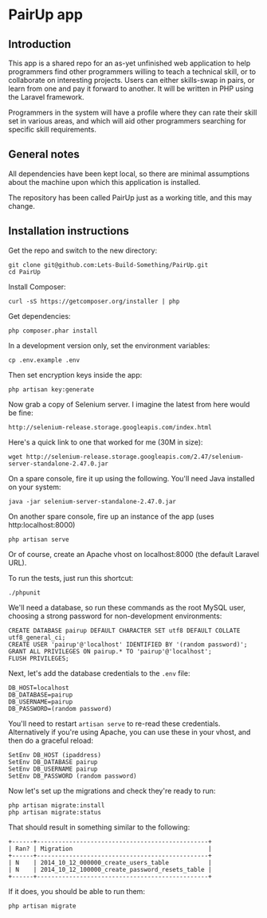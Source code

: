 PairUp app
==========

Introduction
------------

This app is a shared repo for an as-yet unfinished web application to help programmers find other programmers willing to teach a technical skill, or to collaborate on interesting projects. Users can either skills-swap in pairs, or learn from one and pay it forward to another. It will be written in PHP using the Laravel framework.

Programmers in the system will have a profile where they can rate their skill set in various areas, and which will aid other programmers searching for specific skill requirements.

General notes
-------------

All dependencies have been kept local, so there are minimal assumptions about the machine upon which this application is installed.

The repository has been called PairUp just as a working title, and this may change.

Installation instructions
-------------------------

Get the repo and switch to the new directory:

    git clone git@github.com:Lets-Build-Something/PairUp.git
    cd PairUp

Install Composer:

    curl -sS https://getcomposer.org/installer | php

Get dependencies:

    php composer.phar install

In a development version only, set the environment variables:

    cp .env.example .env
    
Then set encryption keys inside the app:

    php artisan key:generate

Now grab a copy of Selenium server. I imagine the latest from here would be fine:

    http://selenium-release.storage.googleapis.com/index.html

Here's a quick link to one that worked for me (30M in size):

    wget http://selenium-release.storage.googleapis.com/2.47/selenium-server-standalone-2.47.0.jar

On a spare console, fire it up using the following. You'll need Java installed on your system:

    java -jar selenium-server-standalone-2.47.0.jar

On another spare console, fire up an instance of the app (uses http:localhost:8000)

    php artisan serve

Or of course, create an Apache vhost on localhost:8000 (the default Laravel URL).

To run the tests, just run this shortcut:

    ./phpunit

We'll need a database, so run these commands as the root MySQL user, choosing a strong password
for non-development environments:

    CREATE DATABASE pairup DEFAULT CHARACTER SET utf8 DEFAULT COLLATE utf8_general_ci;
    CREATE USER 'pairup'@'localhost' IDENTIFIED BY '(random password)';
    GRANT ALL PRIVILEGES ON pairup.* TO 'pairup'@'localhost';
    FLUSH PRIVILEGES;

Next, let's add the database credentials to the `.env` file:

    DB_HOST=localhost
    DB_DATABASE=pairup
    DB_USERNAME=pairup
    DB_PASSWORD=(random password)

You'll need to restart `artisan serve` to re-read these credentials. Alternatively if you're using Apache, you can use these in your vhost, and then do a graceful reload:

    SetEnv DB_HOST (ipaddress)
    SetEnv DB_DATABASE pairup
    SetEnv DB_USERNAME pairup
    SetEnv DB_PASSWORD (random password)

Now let's set up the migrations and check they're ready to run:

    php artisan migrate:install
    php artisan migrate:status

That should result in something similar to the following:

    +------+------------------------------------------------+
    | Ran? | Migration                                      |
    +------+------------------------------------------------+
    | N    | 2014_10_12_000000_create_users_table           |
    | N    | 2014_10_12_100000_create_password_resets_table |
    +------+------------------------------------------------+

If it does, you should be able to run them:

    php artisan migrate
